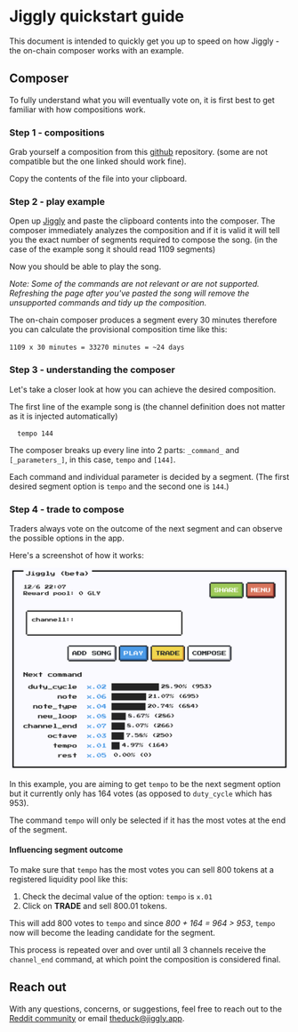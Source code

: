 # Jiggly quickstart guide

This document is intended to quickly get you up to speed on how Jiggly - the on-chain composer works with an example.

## Composer

To fully understand what you will eventually vote on, it is first best to get familiar with how compositions work.

### Step 1 - compositions

Grab yourself a composition from this [github](https://github.com/pret/pokered/blob/master/audio/music/celadon.asm) repository. (some are not compatible but the one linked should work fine).

Copy the contents of the file into your clipboard.

### Step 2 - play example

Open up [Jiggly](https://jiggly.app/#composer) and paste the clipboard contents into the composer. The composer immediately analyzes the composition and if it is valid it will tell you the exact number of segments required to compose the song. (in the case of the example song it should read 1109 segments)

Now you should be able to play the song.

*Note: Some of the commands are not relevant or are not supported. Refreshing the page after you've pasted the song will remove the unsupported commands and tidy up the composition.*

The on-chain composer produces a segment every 30 minutes therefore you can calculate the provisional composition time like this:

`1109 x 30 minutes = 33270 minutes = ~24 days`

### Step 3 - understanding the composer

Let's take a closer look at how you can achieve the desired composition.

The first line of the example song is (the channel definition does not matter as it is injected automatically)
```
  tempo 144	
```

The composer breaks up every line into 2 parts:
`_command_` and `[_parameters_]`, in this case, `tempo` and `[144]`.

Each command and individual parameter is decided by a segment. (The first desired segment option is `tempo` and the second one is `144`.)

### Step 4 - trade to compose 

Traders always vote on the outcome of the next segment and can observe the possible options in the app.

Here's a screenshot of how it works:

![Screenshot](https://github.com/JigglyTheDuck/docs/blob/master/screenshot.png)

In this example, you are aiming to get `tempo` to be the next segment option but it currently only has 164 votes (as opposed to `duty_cycle` which has 953).

The command `tempo` will only be selected if it has the most votes at the end of the segment.

#### Influencing segment outcome

To make sure that `tempo` has the most votes you can sell 800 tokens at a registered liquidity pool like this:

 1. Check the decimal value of the option: `tempo` is `x.01`
 2. Click on **TRADE** and sell 800.01 tokens.

This will add 800 votes to `tempo` and since *800 + 164 = 964 > 953*, `tempo` now will become the leading candidate for the segment.

This process is repeated over and over until all 3 channels receive the `channel_end` command, at which point the composition is considered final.


## Reach out

With any questions, concerns, or suggestions, feel free to reach out to the [Reddit community](https://www.reddit.com/r/JigglyTheDuck) or email [theduck@jiggly.app](mailto:theduck@jiggly.app).
